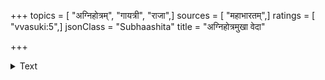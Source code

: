 +++
topics = [ "अग्निहोत्रम्", "गायत्री", "राजा",]
sources = [ "महाभारतम्",]
ratings = [ "vvasuki:5",]
jsonClass = "Subhaashita"
title = "अग्निहोत्रमुखा वेदा"

+++

<details><summary>Text</summary>

अग्निहोत्रमुखा वेदा गायत्री च्छन्दसां मुखम्।  
राजा मुखं मनुष्याणां नदीनां सागरो मुखम्॥    
नक्षत्राणां मुखं चन्द्र आदित्यस्तेजसां मुखम्।  
पर्वतानां मुखं मेरुर्गरुडः पततां मुखम्॥
</details>
